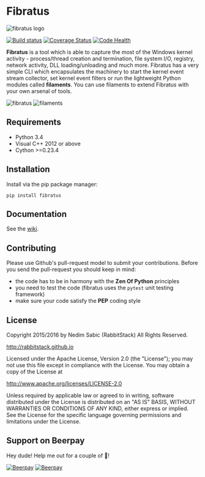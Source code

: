 Fibratus
========

![fibratus logo]( https://github.com/rabbitstack/fibratus/blob/master/fibratus.png "fibratus logo" )

[![Build status](https://ci.appveyor.com/api/projects/status/dlvxhc0j026ikcyv?svg=true)](https://ci.appveyor.com/project/rabbitstack/fibratus)
[![Coverage Status](https://codecov.io/gh/rabbitstack/fibratus/branch/master/graph/badge.svg)](https://codecov.io/gh/rabbitstack/fibratus)
[![Code Health](https://landscape.io/github/rabbitstack/fibratus/master/landscape.svg?style=flat)](https://landscape.io/github/rabbitstack/fibratus/master)

**Fibratus** is a tool which is able to capture the most of the Windows kernel activity - process/thread creation and termination, 
file system I/O, registry, network activity, DLL loading/unloading and much more. 
Fibratus has a very simple CLI which encapsulates the machinery to start the kernel event stream collector, 
set kernel event filters or run the lightweight Python modules called **filaments**. You can use filaments to extend Fibratus with your own arsenal of tools.

![fibratus]( https://github.com/rabbitstack/fibratus/blob/master/static/fibratus.png "fibratus" )
![filaments]( https://github.com/rabbitstack/fibratus/blob/master/static/filaments.png "filaments" )

## Requirements

- Python 3.4
- Visual C++ 2012 or above 
- Cython >=0.23.4

## Installation

Install via the pip package manager:

`pip install fibratus`

## Documentation

See the [wiki](https://github.com/rabbitstack/fibratus/wiki/Running).

## Contributing

Please use Github's pull-request model to submit your contributions. Before you send the pull-request you should keep in mind:

* the code has to be in harmony with the **Zen Of Python** principles
* you need to test the code (fibratus uses the `pytest` unit testing framework)
* make sure your code satisfy the **PEP** coding style

## License

Copyright 2015/2016 by Nedim Sabic (RabbitStack) 
All Rights Reserved. 

http://rabbitstack.github.io

Licensed under the Apache License, Version 2.0 (the "License"); you may not use this file except in compliance with the License. You may obtain a copy of the License at

http://www.apache.org/licenses/LICENSE-2.0

Unless required by applicable law or agreed to in writing, software distributed under the License is distributed on an "AS IS" BASIS, WITHOUT WARRANTIES OR CONDITIONS OF ANY KIND, either express or implied. See the License for the specific language governing permissions and limitations under the License.

## Support on Beerpay
Hey dude! Help me out for a couple of :beers:!

[![Beerpay](https://beerpay.io/rabbitstack/fibratus/badge.svg?style=beer-square)](https://beerpay.io/rabbitstack/fibratus)  [![Beerpay](https://beerpay.io/rabbitstack/fibratus/make-wish.svg?style=flat-square)](https://beerpay.io/rabbitstack/fibratus?focus=wish)
